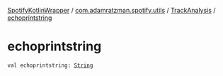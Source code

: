 [SpotifyKotlinWrapper](../../index.md) / [com.adamratzman.spotify.utils](../index.md) / [TrackAnalysis](index.md) / [echoprintstring](./echoprintstring.md)

# echoprintstring

`val echoprintstring: `[`String`](https://kotlinlang.org/api/latest/jvm/stdlib/kotlin/-string/index.html)